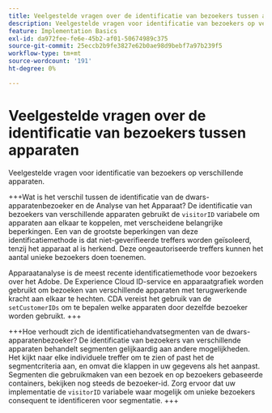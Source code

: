 ```yaml
---
title: Veelgestelde vragen over de identificatie van bezoekers tussen apparaten
description: Veelgestelde vragen voor identificatie van bezoekers op verschillende apparaten
feature: Implementation Basics
exl-id: da972fee-fe6e-45b2-af01-50674989c375
source-git-commit: 25eccb2b9fe3827e62b0ae98d9bebf7a97b239f5
workflow-type: tm+mt
source-wordcount: '191'
ht-degree: 0%

---
```


# Veelgestelde vragen over de identificatie van bezoekers tussen apparaten

Veelgestelde vragen voor identificatie van bezoekers op verschillende apparaten.

+++Wat is het verschil tussen de identificatie van de dwars-apparatenbezoeker en de Analyse van het Apparaat?
De identificatie van bezoekers van verschillende apparaten gebruikt de `visitorID` variabele om apparaten aan elkaar te koppelen, met verscheidene belangrijke beperkingen. Een van de grootste beperkingen van deze identificatiemethode is dat niet-geverifieerde treffers worden geïsoleerd, tenzij het apparaat al is herkend. Deze ongeautoriseerde treffers kunnen het aantal unieke bezoekers doen toenemen.

Apparaatanalyse is de meest recente identificatiemethode voor bezoekers over het Adobe. De Experience Cloud ID-service en apparaatgrafiek worden gebruikt om bezoeken van verschillende apparaten met terugwerkende kracht aan elkaar te hechten. CDA vereist het gebruik van de `setCustomerIDs` om te bepalen welke apparaten door dezelfde bezoeker worden gebruikt.
+++

+++Hoe verhoudt zich de identificatiehandvatsegmenten van de dwars-apparatenbezoeker?
De identificatie van bezoekers van verschillende apparaten behandelt segmenten gelijkaardig aan andere mogelijkheden. Het kijkt naar elke individuele treffer om te zien of past het de segmentcriteria aan, en omvat die klappen in uw gegevens als het aanpast. Segmenten die gebruikmaken van een bezoek en op bezoekers gebaseerde containers, bekijken nog steeds de bezoeker-id. Zorg ervoor dat uw implementatie de `visitorID` variabele waar mogelijk om unieke bezoekers consequent te identificeren voor segmentatie.
+++
